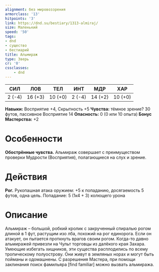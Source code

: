 ```yaml
---
alignment: без мировоззрения
armorclass: '13'
hitpoints: '3'
link: https://dnd.su/bestiary/1313-almiraj/
size: Маленький
speed: '50'
tags:
- dnd
- существо
- бестиарий
title: Альмираж
type: Зверь
cr: '0'
cssclasses:
    - dnd
---
```



| СИЛ | ЛОВ | ТЕЛ | ИНТ | МДР | ХАР |
|---|---|---|---|---|---|
| 2 (-4) | 16 (+3) | 10 (+0) | 2 (-4) | 14 (+2) | 10 (+0) |
**Навыки:** Восприятие +4, Скрытность +5
**Чувства:** тёмное зрение? 30 футов, пассивное Восприятие 14
**Опасность:** 0 (0 или 10 опыта)
**Бонус Мастерства:** +2


# Особенности
**Обострённые чувства.** Альмираж совершает с преимуществом проверки Мудрости (Восприятия), полагающиеся на слух и зрение.


# Действия
**Рог.** Рукопашная атака оружием: +5 к попаданию, досягаемость 5 футов, одна цель. Попадание: 5 (1к4 + 3) колющего урона


# Описание
Альмираж – большой, робкий кролик с закрученный спиралью рогом длиной в 1 фут, растущим изо лба, похожий на рог единорога. Если он атакует, он пытается проткнуть врагов своим рогом. Когда-то давно альмиражей привезли на Чульт торговцы из далёкого края Захара. Умеющие избегать хищников, эти существа расплодились по всему тропическому полуострову. Они живут в земляных норах и могут быть пойманы и одомашнены. С разрешения Мастера, при помощи заклинания поиск фамильяра [find familiar] можно вызвать альмиража.